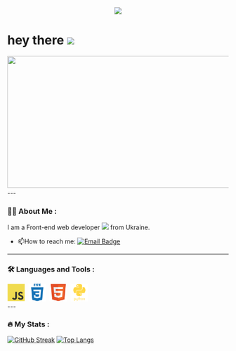 <div id="header" align="center">
  <img src="https://media.giphy.com/media/v1.Y2lkPTc5MGI3NjExaWd0OTFyeTZvc252dWN6aGZ5MWJ6dHV0ZXExaXB5MHFrazh2YzU0NSZlcD12MV9pbnRlcm5hbF9naWZfYnlfaWQmY3Q9Zw/0218ft4yXkI5O0pNn6/giphy.gif" width="350"/>
</div>


  <h1>
  hey there
  <img src="https://media.giphy.com/media/hvRJCLFzcasrR4ia7z/giphy.gif" width="30px"/>
</h1>
</div>
<div align="center">
  <img src="https://media.giphy.com/media/dWesBcTLavkZuG35MI/giphy.gif" width="600" height="300"/>
</div>
---

### :woman_technologist: About Me :
I am a Front-end web developer <img src="https://media.giphy.com/media/WUlplcMpOCEmTGBtBW/giphy.gif" width="30"> from Ukraine.


- :mailbox:How to reach me: [![Email Badge](https://img.shields.io/badge/-email-red?style=flat&logo=Gmail&logoColor=white)](kovaliykserhii@gmail.com)
--------

### :hammer_and_wrench: Languages and Tools :
<div>
  <img src="https://github.com/devicons/devicon/blob/master/icons/javascript/javascript-original.svg" title="Java" alt="Java" width="40" height="40"/>&nbsp;
  <img src="https://github.com/devicons/devicon/blob/master/icons/css3/css3-plain-wordmark.svg"  title="CSS3" alt="CSS" width="40" height="40"/>&nbsp;
  <img src="https://github.com/devicons/devicon/blob/master/icons/html5/html5-original.svg" title="HTML5" alt="HTML" width="40" height="40"/>&nbsp;
  <img src="https://github.com/devicons/devicon/blob/master/icons/python/python-plain-wordmark.svg" title="Python" width="40" height="40"/>&nbsp;
  
 
</div>
---

### :fire: My Stats :
[![GitHub Streak](http://github-readme-streak-stats.herokuapp.com?user=KovaliykSerhii&theme=dark&background=000000)](https://git.io/streak-stats)
[![Top Langs](https://github-readme-stats.vercel.app/api/top-langs/?username=KovaliykSerhii&layout=compact&theme=vision-friendly-dark)](https://github.com/anuraghazra/github-readme-stats)
